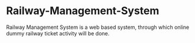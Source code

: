 # Railway-Management-System
Railway Management System is a web based system, through which online dummy railway ticket activity will be done.
